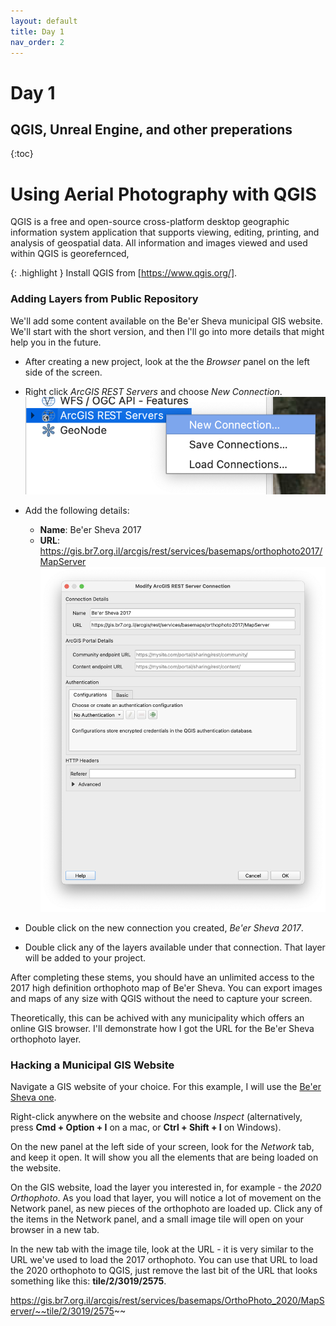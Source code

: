```yaml
---
layout: default
title: Day 1
nav_order: 2
---
```


# Day 1

## QGIS, Unreal Engine, and other preperations

{:toc}

# Using Aerial Photography with QGIS

QGIS is a free and open-source cross-platform desktop geographic information system application that supports viewing, editing, printing, and analysis of geospatial data. All information and images viewed and used within QGIS is georefernced,

{: .highlight }
Install QGIS from [https://www.qgis.org/].

### Adding Layers from Public Repository

We'll add some content available on the Be'er Sheva municipal GIS website. We'll start with the short version, and then I'll go into more details that might help you in the future.

- After creating a new project, look at the the _Browser_ panel on the left side of the screen.
- Right click _ArcGIS REST Servers_ and choose _New Connection_.
  ![](../images/qgis01.png)

- Add the following details:
  - **Name**: Be'er Sheva 2017
  - **URL**: https://gis.br7.org.il/arcgis/rest/services/basemaps/orthophoto2017/MapServer
    ![](../images/qgis03.png)
- Double click on the new connection you created, _Be'er Sheva 2017_.
- Double click any of the layers available under that connection. That layer will be added to your project.

After completing these stems, you should have an unlimited access to the 2017 high definition orthophoto map of Be'er Sheva. You can export images and maps of any size with QGIS without the need to capture your screen.

Theoretically, this can be achived with any municipality which offers an online GIS browser. I'll demonstrate how I got the URL for the Be'er Sheva orthophoto layer.

### Hacking a Municipal GIS Website

Navigate a GIS website of your choice. For this example, I will use the [Be'er Sheva one].

Right-click anywhere on the website and choose _Inspect_ (alternatively, press **Cmd + Option + I** on a mac, or **Ctrl + Shift + I** on Windows).

On the new panel at the left side of your screen, look for the _Network_ tab, and keep it open. It will show you all the elements that are being loaded on the website.

On the GIS website, load the layer you interested in, for example - the _2020 Orthophoto_. As you load that layer, you will notice a lot of movement on the Network panel, as new pieces of the orthophoto are loaded up. Click any of the items in the Network panel, and a small image tile will open on your browser in a new tab.

In the new tab with the image tile, look at the URL - it is very similar to the URL we've used to load the 2017 orthophoto. You can use that URL to load the 2020 orthophoto to QGIS, just remove the last bit of the URL that looks something like this: **tile/2/3019/2575**.

https://gis.br7.org.il/arcgis/rest/services/basemaps/OrthoPhoto_2020/MapServer/~~tile/2/3019/2575~~

[https://www.qgis.org/]: https://www.qgis.org/
[be'er sheva one]: https://gis.br7.org.il/apps/br7/
